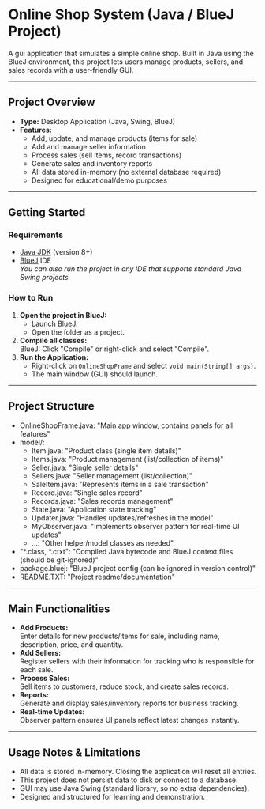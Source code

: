 # Online Shop System (Java / BlueJ Project)

A gui application that simulates a simple online shop. Built in Java using the BlueJ environment, this project lets users manage products, sellers, and sales records with a user-friendly GUI.

---

## **Project Overview**

- **Type:** Desktop Application (Java, Swing, BlueJ)
- **Features:**
  - Add, update, and manage products (items for sale)
  - Add and manage seller information
  - Process sales (sell items, record transactions)
  - Generate sales and inventory reports
  - All data stored in-memory (no external database required)
  - Designed for educational/demo purposes

---

## **Getting Started**

### **Requirements**
- [Java JDK](https://adoptopenjdk.net/) (version 8+)
- [BlueJ](https://www.bluej.org/) IDE  
  _You can also run the project in any IDE that supports standard Java Swing projects._

### **How to Run**
1. **Open the project in BlueJ:**
    - Launch BlueJ.
    - Open the folder as a project.
2. **Compile all classes:**  
   BlueJ: Click "Compile" or right-click and select "Compile".
3. **Run the Application:**
    - Right-click on `OnlineShopFrame` and select `void main(String[] args)`.
    - The main window (GUI) should launch.

---

## **Project Structure**

  - OnlineShopFrame.java: "Main app window, contains panels for all features"
  - model/:
      - Item.java: "Product class (single item details)"
      - Items.java: "Product management (list/collection of items)"
      - Seller.java: "Single seller details"
      - Sellers.java: "Seller management (list/collection)"
      - SaleItem.java: "Represents items in a sale transaction"
      - Record.java: "Single sales record"
      - Records.java: "Sales records management"
      - State.java: "Application state tracking"
      - Updater.java: "Handles updates/refreshes in the model"
      - MyObserver.java: "Implements observer pattern for real-time UI updates"
      - ...: "Other helper/model classes as needed"
  - "*.class, *.ctxt": "Compiled Java bytecode and BlueJ context files (should be git-ignored)"
  - package.bluej: "BlueJ project config (can be ignored in version control)"
  - README.TXT: "Project readme/documentation"


---

## **Main Functionalities**

- **Add Products:**  
  Enter details for new products/items for sale, including name, description, price, and quantity.
- **Add Sellers:**  
  Register sellers with their information for tracking who is responsible for each sale.
- **Process Sales:**  
  Sell items to customers, reduce stock, and create sales records.
- **Reports:**  
  Generate and display sales/inventory reports for business tracking.
- **Real-time Updates:**  
  Observer pattern ensures UI panels reflect latest changes instantly.

---

## **Usage Notes & Limitations**

- All data is stored in-memory. Closing the application will reset all entries.
- This project does not persist data to disk or connect to a database.
- GUI may use Java Swing (standard library, so no extra dependencies).
- Designed and structured for learning and demonstration.

